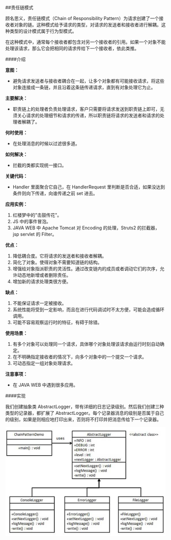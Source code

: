 ##责任链模式

顾名思义，责任链模式（Chain of Responsibility Pattern）为请求创建了一个接收者对象的链。这种模式给予请求的类型，对请求的发送者和接收者进行解耦。这种类型的设计模式属于行为型模式。

在这种模式中，通常每个接收者都包含对另一个接收者的引用。如果一个对象不能处理该请求，那么它会把相同的请求传给下一个接收者，依此类推。

####介绍

**意图：**
* 避免请求发送者与接收者耦合在一起，让多个对象都有可能接收请求，将这些对象连接成一条链，并且沿着这条链传递请求，直到有对象处理它为止。

**主要解决：**
* 职责链上的处理者负责处理请求，客户只需要将请求发送到职责链上即可，无须关心请求的处理细节和请求的传递，所以职责链将请求的发送者和请求的处理者解耦了。

**何时使用：**
* 在处理消息的时候以过滤很多道。

**如何解决：**
* 拦截的类都实现统一接口。

**关键代码：**
* Handler 里面聚合它自己，在 HandlerRequest 里判断是否合适，如果没达到条件则向下传递，向谁传递之前 set 进去。

**应用实例：**
1. 红楼梦中的"击鼓传花"。 
2. JS 中的事件冒泡。 
3. JAVA WEB 中 Apache Tomcat 对 Encoding 的处理，Struts2 的拦截器，jsp servlet 的 Filter。

**优点：**
1. 降低耦合度。它将请求的发送者和接收者解耦。 
2. 简化了对象。使得对象不需要知道链的结构。 
3. 增强给对象指派职责的灵活性。通过改变链内的成员或者调动它们的次序，允许动态地新增或者删除责任。 
4. 增加新的请求处理类很方便。

**缺点：**
1. 不能保证请求一定被接收。 
2. 系统性能将受到一定影响，而且在进行代码调试时不太方便，可能会造成循环调用。 
3. 可能不容易观察运行时的特征，有碍于除错。

**使用场景：**
1. 有多个对象可以处理同一个请求，具体哪个对象处理该请求由运行时刻自动确定。 
2. 在不明确指定接收者的情况下，向多个对象中的一个提交一个请求。 
3. 可动态指定一组对象处理请求。

**注意事项：**
* 在 JAVA WEB 中遇到很多应用。

####实现

我们创建抽象类 AbstractLogger，带有详细的日志记录级别。然后我们创建三种类型的记录器，都扩展了 AbstractLogger。每个记录器消息的级别是否属于自己的级别，如果是则相应地打印出来，否则将不打印并把消息传给下一个记录器。

![avatar](ChainOfResponsibilityPattern.jpg)
